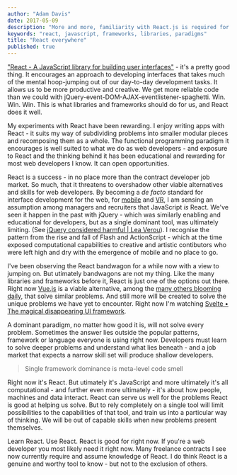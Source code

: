 ```yaml
---
author: "Adam Davis"
date: 2017-05-09
description: "More and more, familiarity with React.js is required for contract web developers. It takes the mental hoop-jumping out of a lot of the day-to-day development tasks - and allows us to be more productive. Is there a cost to this?"
keywords: "react, javascript, frameworks, libraries, paradigms"
title: "React everywhere"
published: true
---
```


["React - A JavaScript library for building user interfaces"](https://facebook.github.io/react/)  - it's a pretty good thing. It encourages an approach to developing interfaces that takes much of the mental hoop-jumping out of our day-to-day development tasks. It allows us to be more productive and creative. We get more reliable code than we could with jQuery-event-DOM-AJAX-eventlistener-spaghetti. Win. Win. Win. This is what libraries and frameworks should do for us, and React does it well.

My experiments with React have been rewarding. I enjoy writing apps with React - it suits my way of subdividing problems into smaller modular pieces and recomposing them as a whole. The functional programming paradigm it encourages is well suited to what we do as web developers - and exposure to React and the thinking behind it has been educational and rewarding for most web developers I know. It can open opportunities.

React is a success - in no place more than the contract developer job market. So much, that it threatens to overshadow other viable alternatives and skills for web developers. By becoming a _de facto_ standard for interface development for the web, for [mobile](https://facebook.github.io/react-native/) and [VR](https://facebook.github.io/react-vr/), I am sensing an assumption among managers and recruiters that JavaScript _is_ React. We've seen it happen in the past with jQuery - which was similarly enabling and educational for developers, but as a single dominant tool, was ultimately limiting. (See [jQuery considered harmful | Lea Verou](http://lea.verou.me/2015/04/jquery-considered-harmful/)). I recognise the pattern from the rise and fall of Flash and ActionScript - which at the time exposed computational capabilities to creative and artistic contibutors who were left high and dry with the emergence of mobile and no place to go. 

I've been observing the React bandwagon for a while now with a view to jumping on. But utimately bandwagons are not my thing. Like the many libraries and frameworks before it, React is just one of the options out there. Right now [Vue.js](https://vuejs.org/) is a viable alternative, among the [many others blooming daily](https://www.google.co.uk/search?q=react+alternatives), that solve similar problems. And still more will be created to solve the unique problems we have yet to encounter. Right now I'm watching [Svelte • The magical disappearing UI framework](https://svelte.technology/). 


A dominant paradigm, no matter how good it is, will not solve every problem. Sometimes the answer lies outside the popular patterns, framework or language everyone is using right now. Developers must learn to solve deeper problems and understand what lies beneath - and a job market that expects a narrow skill set will produce shallow developers. 

> Single framework dominance is meta-level code smell

Right now it's React. But utimately it's JavaScript and more ultimately it's all computational - and further even more ultimately -  it's about how people, machines and data interact. React can serve us well for the problems React is good at helping us solve.  But to rely completely on a single tool will limit possibilities to the capabilities of that tool, and train us into a particular way of thinking.  We will be out of capable skills when new problems present themselves.

Learn React. Use React. React is good for right now. If you're a web developer you most likely need it right now. Many freelance contracts I see now currently require and assume knowledge of React.  I do think React is a genuine and worthy tool to know - but not to the exclusion of others.  

